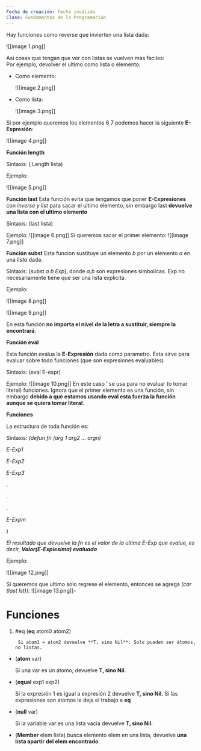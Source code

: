 ```yaml
---
Fecha de creación: Fecha inválida
Clase: Fundamentos de la Programación
---
```

Hay funciones como reverse que invierten una lista dada:

![[image 1.png]]

Asi cosas que tengan que ver con listas se vuelven mas faciles:  
Por ejemplo, devolver el ultimo como lista o elemento:

- Como elemento:
    
    ![[image 2.png]]
    
- Como lista:
    
    ![[image 3.png]]
    
      
    

Si por ejemplo queremos los elementos 6 7 podemos hacer la siguiente **E-Expresión**:

![[image 4.png]]
  
**Función length**

Sintaxis: ( Length lista)

Ejemplo:

![[image 5.png]]

**Función last**
Esta función evita que tengamos que poner **E-Expresiones** con _inverse y list_ para sacar el ultimo elemento, sin embargo last **devuelve una lista con el ultimo elemento**

Sintaxis: (last lista)

Ejemplo:
![[image 6.png]]
Si queremos sacar el primer elemento:
![[image 7.png]]

**Función subst**
Esta funcion sustituye un elemento _b_ por un elemento _a_ en una _lista_ dada.

Sintaxis: (subst _a b Exp_), donde _a,b_ son expresiones simbolicas. Exp no necesariamente tiene que ser una lista explicita.

Ejemplo:

![[image 8.png]]

![[image 9.png]]

En esta función **no importa el nivel de la letra a sustituir, siempre la encontrará**.

**Función eval**

Esta función evalua la **E-Expresión** dada como parametro. Esta sirve para evaluar sobre todo funciones (que son expresiones evaluables)

Sintaxis: (eval E-expr)

Ejemplo:
![[image 10.png]]
En este caso ‘ se usa para no evaluar (o tomar literal) funciones. Ignora que el primer elemento es una función, sin embargo **debido a que estamos usando eval esta fuerza la función aunque se quiera tomar literal**.

**Funciones**

La estructura de toda función es:

Sintaxis: _(defun fn (arg 1 arg2 … argn)_

_E-Exp1_

_E-Exp2_

_E-Exp3_

.

.

.

_E-Expm_

)

_El resultado que devuelve la fn es el valor de la ultima E-Exp que evalue, es decir, **Valor(E-Expiesima) evaluada**_  

Ejemplo:

![[image 12.png]]

Si queremos que ultimo solo regrese el elemento, entonces se agrega _(car (last lst)):_
![[image 13.png]]-
# Funciones
1. #eq
	(**eq** atom0 atom2)
	    
	    Si atom1 = atom2 devuelve **T, sino Nil**. Solo pueden ser átomos, no listas.
	    
- (**atom** var)
    
    Si una var es un átomo, devuelve **T, sino Nil.**
    
- (**equal** exp1 exp2)
    
    Si la expresión 1 es igual a expresión 2 devuelve **T, sino Nil.** Si las expresiones son atomos le deja el trabajo a **eq**
    
- (**null** var)
    
    Si la variable var es una lista vacia devuelve **T, sino Nil.**
    
- (**Member** elem lista) busca elemento elem en una lista, devuelve **una lista apartir del elem encontrado**.
